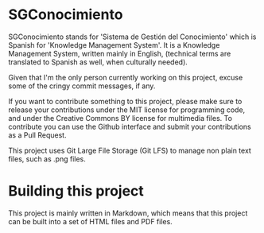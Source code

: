 # SGConocimiento

SGConocimiento stands for 'Sistema de Gestión del Conocimiento' which is Spanish for 'Knowledge Management System'. It is a Knowledge Management System, written mainly in English, (technical terms are translated to Spanish as well, when culturally needed).

Given that I'm the only person currently working on this project, excuse some of the cringy commit messages, if any.

If you want to contribute something to this project, please make sure to release your contributions under the MIT license for programming code, and under the Creative Commons BY license for multimedia files. To contribute you can use the Github interface and submit your contributions as a Pull Request.

This project uses Git Large File Storage (Git LFS) to manage non plain text files, such as .png files.

# Building this project

This project is mainly written in Markdown, which means that this project can be built into a set of HTML files and PDF files.
